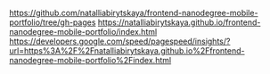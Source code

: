 https://github.com/natalliabirytskaya/frontend-nanodegree-mobile-portfolio/tree/gh-pages
https://natalliabirytskaya.github.io/frontend-nanodegree-mobile-portfolio/index.html
https://developers.google.com/speed/pagespeed/insights/?url=https%3A%2F%2Fnatalliabirytskaya.github.io%2Ffrontend-nanodegree-mobile-portfolio%2Findex.html
